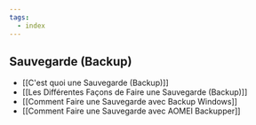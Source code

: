 ```yaml
---
tags:
  - index
---
```


##  Sauvegarde (Backup)

- [[C'est quoi une Sauvegarde (Backup)]]
- [[Les Différentes Façons de Faire une Sauvegarde (Backup)]]
- [[Comment Faire une Sauvegarde avec Backup Windows]]
- [[Comment Faire une Sauvegarde avec AOMEI Backupper]]
